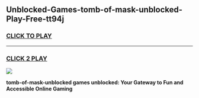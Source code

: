 
## Unblocked-Games-tomb-of-mask-unblocked-Play-Free-tt94j
<h3>
<a href="https://premium76.site?title=tomb-of-mask-unblocked&ref=19M">CLICK TO PLAY</a></h3>
<hr>

<h3>
<a href="https://premium76.site?title=tomb-of-mask-unblocked&ref=19M">CLICK 2 PLAY</a>
  
</h3>

<a href="https://premium76.site?title=tomb-of-mask-unblocked&ref=19M"><img src="https://clearcache.store/games.png"></a>


**tomb-of-mask-unblocked games unblocked: Your Gateway to Fun and Accessible Online Gaming**
